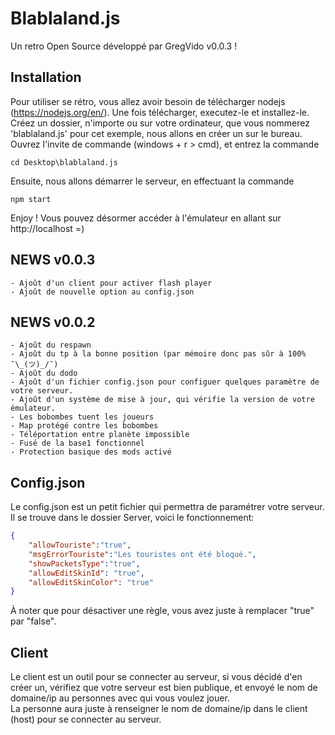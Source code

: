 # Blablaland.js

Un retro Open Source développé par GregVido v0.0.3 !

## Installation

Pour utiliser se rétro, vous allez avoir besoin de télécharger nodejs (https://nodejs.org/en/).
Une fois télécharger, executez-le et installez-le.
Créez un dossier, n'importe ou sur votre ordinateur, que vous nommerez 'blablaland.js' pour cet exemple, nous allons en créer un sur le bureau.
Ouvrez l'invite de commande (windows + r > cmd), et entrez la commande
```
cd Desktop\blablaland.js
```
Ensuite, nous allons démarrer le serveur, en effectuant la commande 
```
npm start
```
Enjoy ! Vous pouvez désormer accéder à l'émulateur en allant sur http://localhost =) 

## NEWS v0.0.3

    - Ajoût d'un client pour activer flash player
    - Ajoût de nouvelle option au config.json

## NEWS v0.0.2

    - Ajoût du respawn
    - Ajoût du tp à la bonne position (par mémoire donc pas sûr à 100% ¯\_(ツ)_/¯)
    - Ajoût du dodo
    - Ajoût d'un fichier config.json pour configuer quelques paramètre de votre serveur.
    - Ajoût d'un système de mise à jour, qui vérifie la version de votre émulateur.
    - Les bobombes tuent les joueurs
    - Map protégé contre les bobombes
    - Téléportation entre planète impossible
    - Fusé de la base1 fonctionnel
    - Protection basique des mods activé

## Config.json
Le config.json est un petit fichier qui permettra de paramétrer votre serveur.
Il se trouve dans le dossier Server, voici le fonctionnement:

```json
{
    "allowTouriste":"true", 
    "msgErrorTouriste":"Les touristes ont été bloqué.",
    "showPacketsType":"true",
    "allowEditSkinId": "true",
    "allowEditSkinColor": "true"
}
```
À noter que pour désactiver une règle, vous avez juste à remplacer "true" par "false".

## Client

Le client est un outil pour se connecter au serveur, si vous décidé d'en créer un, vérifiez que votre serveur est bien publique, et envoyé le nom de domaine/ip au personnes avec qui vous voulez jouer. <br />
La personne aura juste à renseigner le nom de domaine/ip dans le client (host) pour se connecter au serveur.